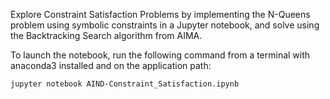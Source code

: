 Explore Constraint Satisfaction Problems by implementing the N-Queens problem using symbolic constraints in a Jupyter notebook, and solve using the Backtracking Search algorithm from AIMA.

To launch the notebook, run the following command from a terminal with anaconda3 installed and on the application path:

    jupyter notebook AIND-Constraint_Satisfaction.ipynb
